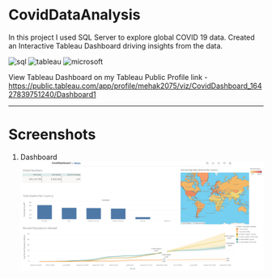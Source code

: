 # CovidDataAnalysis

In this project I used SQL Server to explore global COVID 19 data. Created an Interactive Tableau Dashboard driving insights from the data.



![sql](https://camo.githubusercontent.com/8afd40ef3eee6678573f7f1ac760a71d59212a27b33ef45a081122ebe5c43afe/68747470733a2f2f696d672e69636f6e73382e636f6d2f696f732d66696c6c65642f35302f3030303030302f73716c2e706e67) ![tableau](https://camo.githubusercontent.com/5ec27fde53fbb427ce369ca9b22f002f1d7c082e08480bd929eeecdc58e8e8d7/68747470733a2f2f696d672e69636f6e73382e636f6d2f636f6c6f722f34382f3030303030302f7461626c6561752d736f6674776172652e706e67) ![microsoft](https://camo.githubusercontent.com/5a49e9e600a8e2eac5e8eb5f5d82aa6abac5535a79a2a185a31167175b976a0f/68747470733a2f2f696d672e69636f6e73382e636f6d2f636f6c6f722f34382f3030303030302f6d6963726f736f66742e706e67)


View Tableau Dashboard on my Tableau Public Profile link -https://public.tableau.com/app/profile/mehak2075/viz/CovidDashboard_16427839751240/Dashboard1
<hr>

# Screenshots

1. Dashboard
      ![Dashboard](https://github.com/Mehak0268/CovidDataAnalysis/blob/main/Dashboard1.png)


